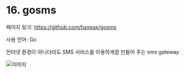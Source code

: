 # 16. gosms

페이지 링크: https://github.com/haxpax/gosms

사용 언어: Go

인터넷 환경이 아니더라도 SMS 서비스를 이용하게끔 만들어 주는 sms gateway

![이미지](..master/img/003-16.png)

